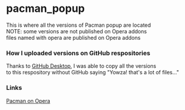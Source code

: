 # pacman_popup
This is where all the versions of Pacman popup are located
<br>NOTE: some versions are not published on Opera addons
<br>files named with opera are published on Opera addons
### How I uploaded versions on GitHub respositories
Thanks to [GitHub Desktop](https://desktop.github.com), I was able to copy all the versions
<br>to this respository without GitHub saying "Yowza! that's a lot of files..."
### Links
[Pacman on Opera](https://addons.opera.com/en/extensions/details/pacman/)
